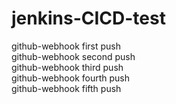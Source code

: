 # jenkins-CICD-test
github-webhook first push<br/>
github-webhook second push<br/>
github-webhook third push<br/>
github-webhook fourth push<br/>
github-webhook fifth push<br/>
